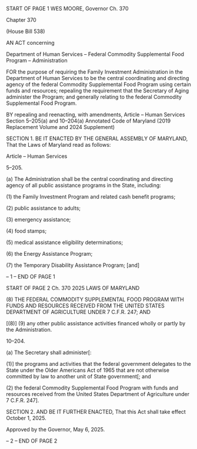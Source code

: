 START OF PAGE 1
WES MOORE, Governor Ch. 370

Chapter 370

(House Bill 538)

AN ACT concerning

Department of Human Services – Federal Commodity Supplemental Food
Program – Administration

FOR the purpose of requiring the Family Investment Administration in the Department of
Human Services to be the central coordinating and directing agency of the federal
Commodity Supplemental Food Program using certain funds and resources;
repealing the requirement that the Secretary of Aging administer the Program; and
generally relating to the federal Commodity Supplemental Food Program.

BY repealing and reenacting, with amendments,
Article – Human Services
Section 5–205(a) and 10–204(a)
Annotated Code of Maryland
(2019 Replacement Volume and 2024 Supplement)

SECTION 1. BE IT ENACTED BY THE GENERAL ASSEMBLY OF MARYLAND,
That the Laws of Maryland read as follows:

Article – Human Services

5–205.

(a) The Administration shall be the central coordinating and directing agency of
all public assistance programs in the State, including:

(1) the Family Investment Program and related cash benefit programs;

(2) public assistance to adults;

(3) emergency assistance;

(4) food stamps;

(5) medical assistance eligibility determinations;

(6) the Energy Assistance Program;

(7) the Temporary Disability Assistance Program; [and]

– 1 –
END OF PAGE 1

START OF PAGE 2
Ch. 370 2025 LAWS OF MARYLAND

(8) THE FEDERAL COMMODITY SUPPLEMENTAL FOOD PROGRAM
WITH FUNDS AND RESOURCES RECEIVED FROM THE UNITED STATES DEPARTMENT
OF AGRICULTURE UNDER 7 C.F.R. 247; AND

[(8)] (9) any other public assistance activities financed wholly or partly
by the Administration.

10–204.

(a) The Secretary shall administer[:

(1)] the programs and activities that the federal government delegates to
the State under the Older Americans Act of 1965 that are not otherwise committed by law
to another unit of State government[; and

(2) the federal Commodity Supplemental Food Program with funds and
resources received from the United States Department of Agriculture under 7 C.F.R. 247].

SECTION 2. AND BE IT FURTHER ENACTED, That this Act shall take effect
October 1, 2025.

Approved by the Governor, May 6, 2025.

– 2 –
END OF PAGE 2